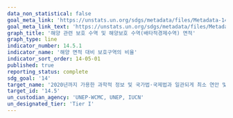 ```yaml
---
data_non_statistical: false
goal_meta_link: 'https://unstats.un.org/sdgs/metadata/files/Metadata-14-05-01.pdf'
goal_meta_link_text: 'https://unstats.un.org/sdgs/metadata/files/Metadata-14-05-01.pdf'
graph_title: '해양 관련 보호 수역 및 해양보호 수역(배타적경제수역) 면적'
graph_type: line
indicator_number: 14.5.1
indicator_name: '해양 면적 대비 보호구역의 비율'
indicator_sort_order: 14-05-01
published: true
reporting_status: complete
sdg_goal: '14'
target_name: '2020년까지 가용한 과학적 정보 및 국가법·국제법과 일관되게 최소 연안 및 해양 지역의 10% 보호'
target_id: '14.5'
un_custodian_agency: 'UNEP-WCMC, UNEP, IUCN'
un_designated_tier: 'Tier I'
---
```

